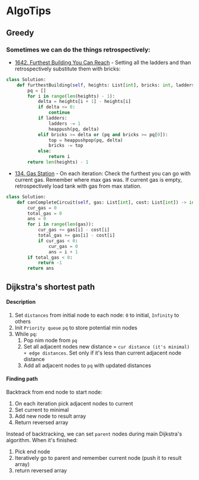 # AlgoTips

## Greedy

### Sometimes we can do the things retrospectively:

- [1642. Furthest Building You Can Reach](https://leetcode.com/problems/furthest-building-you-can-reach/description/) - Setting all the ladders and than retrospectively substitute them with bricks:

```py
class Solution:
    def furthestBuilding(self, heights: List[int], bricks: int, ladders: int) -> int:
        pq = []
        for i in range(len(heights) - 1):
            delta = heights[i + 1] - heights[i]
            if delta <= 0:
                continue
            if ladders:
                ladders -= 1
                heappush(pq, delta)
            elif bricks >= delta or (pq and bricks >= pq[0]):
                top = heappushpop(pq, delta)
                bricks -= top
            else:
                return i
        return len(heights) - 1
```

- [134. Gas Station](https://leetcode.com/problems/gas-station/) - On each iteration: Check the furthest you can go with current gas. Remember where max gas was. If current gas is empty, retrospectively load tank with gas from max station.

```py
class Solution:
    def canCompleteCircuit(self, gas: List[int], cost: List[int]) -> int:
        cur_gas = 0
        total_gas = 0
        ans = 0
        for i in range(len(gas)):
            cur_gas += gas[i] - cost[i]
            total_gas += gas[i] - cost[i]
            if cur_gas < 0:
                cur_gas = 0
                ans = i + 1
        if total_gas < 0:
            return -1
        return ans
```

## Dijkstra's shortest path

#### Description

1. Set `distances` from initial node to each node: `0` to initial, `Infinity` to others
2. Init `Priority queue` `pq` to store potential min nodes
3. While `pq`:
   1. Pop nim node from `pq`
   2. Set all adjacent nodes new distance = `cur distance (it's minimal) + edge distances`. Set only if it's less than current adjacent node distance
   3. Add all adjacent nodes to `pq` with updated distances

#### Finding path

Backtrack from end node to start node:

1. On each iteration pick adjacent nodes to current
2. Set current to minimal
3. Add new node to result array
4. Return reversed array

Instead of backtracking, we can set `parent` nodes during main Dijkstra's algorithm. When it's finished:

1. Pick end node
2. Iteratively go to parent and remember current node (push it to result array)
3. return reversed array
